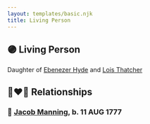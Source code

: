 ```yaml
---
layout: templates/basic.njk
title: Living Person
---
```

## 🟣 Living Person

Daughter of [Ebenezer Hyde](/people/1/14535025) and [Lois Thatcher](/people/9/92113144)

## 👩‍❤️‍👨 Relationships

### 🔵 [Jacob Manning](/people/4/41753642), b. 11 AUG 1777
